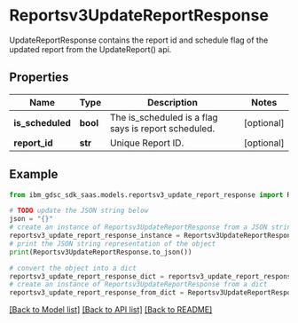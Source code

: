 # Reportsv3UpdateReportResponse

UpdateReportResponse contains the report id and schedule flag of the updated report from the UpdateReport() api.

## Properties

Name | Type | Description | Notes
------------ | ------------- | ------------- | -------------
**is_scheduled** | **bool** | The is_scheduled is a flag says is report scheduled. | [optional] 
**report_id** | **str** | Unique Report ID. | [optional] 

## Example

```python
from ibm_gdsc_sdk_saas.models.reportsv3_update_report_response import Reportsv3UpdateReportResponse

# TODO update the JSON string below
json = "{}"
# create an instance of Reportsv3UpdateReportResponse from a JSON string
reportsv3_update_report_response_instance = Reportsv3UpdateReportResponse.from_json(json)
# print the JSON string representation of the object
print(Reportsv3UpdateReportResponse.to_json())

# convert the object into a dict
reportsv3_update_report_response_dict = reportsv3_update_report_response_instance.to_dict()
# create an instance of Reportsv3UpdateReportResponse from a dict
reportsv3_update_report_response_from_dict = Reportsv3UpdateReportResponse.from_dict(reportsv3_update_report_response_dict)
```
[[Back to Model list]](../README.md#documentation-for-models) [[Back to API list]](../README.md#documentation-for-api-endpoints) [[Back to README]](../README.md)


